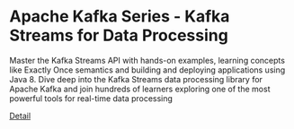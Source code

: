 # Apache Kafka Series - Kafka Streams for Data Processing

Master the Kafka Streams API with hands-on examples, learning concepts like Exactly Once semantics and building and deploying applications using Java 8. Dive deep into the Kafka Streams data processing library for Apache Kafka and join hundreds of learners exploring one of the most powerful tools for real-time data processing 

[Detail](https://eduitfree.com/course/apache-kafka-series-kafka-streams-for-data-processing)
